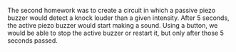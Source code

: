 The second homework was to create a circuit in which a passive piezo buzzer would detect a knock louder than a given intensity. After 5 seconds, the active piezo buzzer would start making a sound. Using a button, we would be able to stop the active buzzer or restart it, but only after those 5 seconds passed.
